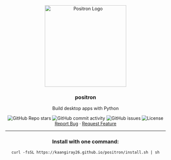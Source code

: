 <div align="center">
    <a href="https://github.com/kaangiray26/positron">
        <img src="https://kaangiray26.github.io/positron/favicon.png" alt="Positron Logo" width="256" height="256">
    </a>
    <h3 align="center">positron</h3>
    <p align="center">
        Build desktop apps with Python
        <br />
        <div align="center">
            <img alt="GitHub Repo stars" src="https://img.shields.io/github/stars/kaangiray26/positron?style=flat-square">
            <img alt="GitHub commit activity" src="https://img.shields.io/github/commit-activity/m/kaangiray26/positron?style=flat-square">
            <img alt="GitHub issues" src="https://img.shields.io/github/issues/kaangiray26/positron?style=flat-square">
            <img alt="License" src="https://img.shields.io/github/license/kaangiray26/positron.svg?style=flat-square">
        </div>
        <a href="https://github.com/kaangiray26/positron/issues">Report Bug</a>
        ·
        <a href="https://github.com/kaangiray26/positron/issues">Request Feature</a>
    </p>
</div>
<hr>
<div align="center">
    <h3>Install with one command:</h3>
    <code>curl -fsSL https://kaangiray26.github.io/positron/install.sh | sh</code>
</div>
